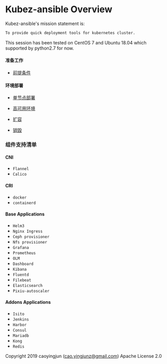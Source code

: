 # Kubez-ansible Overview

Kubez-ansible's mission statement is:

``` bash
To provide quick deployment tools for kubernetes cluster.
```

This session has been tested on CentOS 7 and Ubuntu 18.04 which supported by
python2.7 for now.

#### 准备工作

- [前提条件](docs/source/install/prerequisites.md)

#### 环境部署

- [单节点部署](docs/source/install/all-in-one.md)

- [高可用环境](docs/source/install/multinode.md)

- [扩容](docs/source/install/expansion.md)

- [销毁](docs/source/install/destroy.md)

### 组件支持清单

#### CNI
  - `Flannel`
  - `Calico`

#### CRI
  - `docker`
  - `containerd`

#### Base Applications
  - `Helm3`
  - `Nginx Ingress`
  - `Ceph provisioner`
  - `Nfs provisioner`
  - `Grafana`
  - `Prometheus`
  - `OLM`
  - `Dashboard`
  - `Kibana`
  - `Fluentd`
  - `Filebeat`
  - `Elasticsearch`
  - `Pixiu-autoscaler`

#### Addons Applications
  - `Isito`
  - `Jenkins`
  - `Harbor`
  - `Consul`
  - `Mariadb`
  - `Kong`
  - `Redis`

Copyright 2019 caoyingjun (cao.yingjunz@gmail.com) Apache License 2.0
